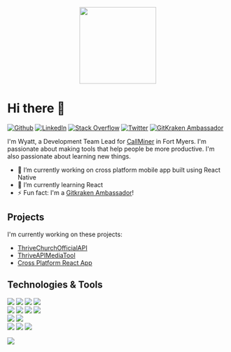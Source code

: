 <!-- Just something funny. I do enjoy a good James May meme -->
<p align="center">
  <img src="https://media.giphy.com/media/8xYtJLE1zrzcesOTVQ/giphy.gif" style="height:175px;" frameBorder="0"></img>
</p>


# Hi there 👋
[![Github](https://img.shields.io/badge/GitHub-%23181717.svg?&style=for-the-badge&logo=github&logoColor=white)](https://github.com/ksigWyatt)
[![LinkedIn](https://img.shields.io/badge/LinkedIn-%230A66C2.svg?&style=for-the-badge&logo=linkedin&logoColor=white)](https://www.linkedin.com/in/wyatt-baggett-32a25784/)
[![Stack Overflow](https://img.shields.io/badge/Stack%20Overflow-%23F58025.svg?&style=for-the-badge&logo=stack%20overflow&logoColor=white)](https://stackoverflow.com/users/6448167/ksigwyatt)
[![Twitter](https://img.shields.io/badge/Twitter-%231DA1F2.svg?&style=for-the-badge&logo=twitter&logoColor=white)](https://twitter.com/ksigwyatt)
[![GitKraken Ambassador](https://img.shields.io/badge/Gitkraken%20Ambassador-%23179287.svg?&style=for-the-badge&logo=gitkraken&logoColor=white)](https://www.gitkraken.com/meet-the-gitkraken-ambassadors#:~:text=GITKRAKEN%20TESTIMONIAL-,Wyatt%20Baggett,-%F0%9F%87%BA%F0%9F%87%B8)

I'm Wyatt, a Development Team Lead for [CallMiner](https://callminer.com/) in Fort Myers. I'm passionate about making tools that help people be more productive. I'm also passionate about learning new things.

- 🔭 I’m currently working on cross platform mobile app built using React Native
- 🌱 I’m currently learning React
- ⚡ Fun fact: I'm a [Gitkraken Ambassador](https://www.gitkraken.com/ambassador)!

## Projects
I'm currently working on these projects:
- [ThriveChurchOfficialAPI](https://github.com/ThriveCommunityChurch/ThriveChurchOfficialAPI)
- [ThriveAPIMediaTool](https://github.com/ThriveCommunityChurch/ThriveAPIMediaTool)
- [Cross Platform React App](https://github.com/ThriveCommunityChurch/ThriveChurchOfficialApp_CrossPlatform)

## Technologies & Tools
![](https://img.shields.io/badge/Lang-C%23-informational?style=flat&logo=csharp&logoColor=white&color=008040)
![](https://img.shields.io/badge/Lang-Swift-informational?style=flat&logo=swift&logoColor=white&color=008040)
![](https://img.shields.io/badge/Lang-Python-informational?style=flat&logo=python&logoColor=white&color=008040)
![](https://img.shields.io/badge/Lang-TypeScript-informational?style=flat&logo=typescript&logoColor=white&color=008040)
<br>
![](https://img.shields.io/badge/Tool-Mongo%20DB-informational?style=flat&logo=mongodb&logoColor=white&color=008040)
![](https://img.shields.io/badge/Tool-Visual%20Studio-informational?style=flat&logo=visual%20studio&logoColor=white&color=008040)
![](https://img.shields.io/badge/Tool-VS%20Code-informational?style=flat&logo=visual%20studio%20code&logoColor=white&color=008040)
![](https://img.shields.io/badge/Tool-Xcode-informational?style=flat&logo=xcode&logoColor=white&color=008040)
<br>
![](https://img.shields.io/badge/Framework-.NET-informational?style=flat&logo=.net&logoColor=white&color=008040)
![](https://img.shields.io/badge/Framework-Angular-informational?style=flat&logo=angular&logoColor=white&color=008040)
<br>
![](https://img.shields.io/badge/DevOps-Azure%20DevOps-informational?style=flat&logo=azure%20devops&logoColor=white&color=008040)
![](https://img.shields.io/badge/DevOps-Git-informational?style=flat&logo=git&logoColor=white&color=008040)
![](https://img.shields.io/badge/DevOps-TFVC-informational?style=flat&logo=azure%20devops&logoColor=white&color=008040)

![](https://komarev.com/ghpvc/?username=ksigwyatt&style=flat-square)
